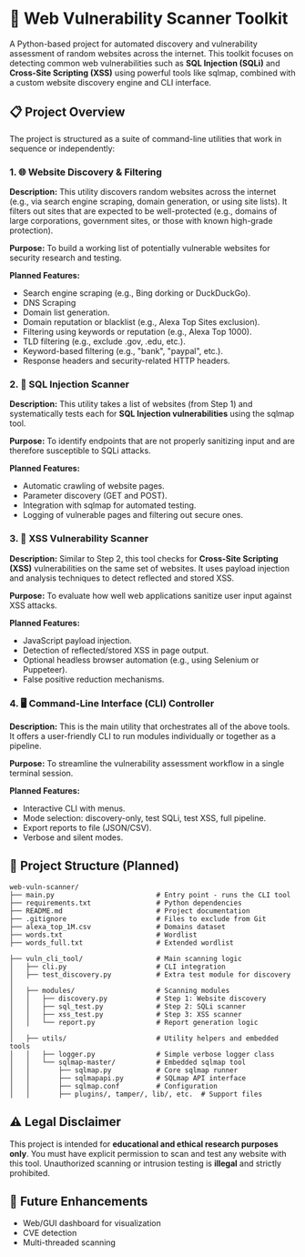﻿# **🔐 Web Vulnerability Scanner Toolkit**
A Python-based project for automated discovery and vulnerability assessment of random websites across the internet. This toolkit focuses on detecting common web vulnerabilities such as **SQL Injection (SQLi)** and **Cross-Site Scripting (XSS)** using powerful tools like sqlmap, combined with a custom website discovery engine and CLI interface.

## **📋 Project Overview**
The project is structured as a suite of command-line utilities that work in sequence or independently:
### **1. 🌐 Website Discovery & Filtering**
**Description:**
This utility discovers random websites across the internet (e.g., via search engine scraping, domain generation, or using site lists). It filters out sites that are expected to be well-protected (e.g., domains of large corporations, government sites, or those with known high-grade protection).

**Purpose:**
To build a working list of potentially vulnerable websites for security research and testing.

**Planned Features:**

- Search engine scraping (e.g., Bing dorking or DuckDuckGo).
- DNS Scraping
- Domain list generation.
- Domain reputation or blacklist (e.g., Alexa Top Sites exclusion).
- Filtering using keywords or reputation (e.g., Alexa Top 1000).
- TLD filtering (e.g., exclude .gov, .edu, etc.).
- Keyword-based filtering (e.g., "bank", "paypal", etc.).
- Response headers and security-related HTTP headers.

### **2. 🐍 SQL Injection Scanner**
**Description:**
This utility takes a list of websites (from Step 1) and systematically tests each for **SQL Injection vulnerabilities** using the sqlmap tool.

**Purpose:**
To identify endpoints that are not properly sanitizing input and are therefore susceptible to SQLi attacks.

**Planned Features:**

- Automatic crawling of website pages.
- Parameter discovery (GET and POST).
- Integration with sqlmap for automated testing.
- Logging of vulnerable pages and filtering out secure ones.

### 3. 🧪 XSS Vulnerability Scanner 
**Description:**
Similar to Step 2, this tool checks for **Cross-Site Scripting (XSS)** vulnerabilities on the same set of websites. It uses payload injection and analysis techniques to detect reflected and stored XSS.

**Purpose:**
To evaluate how well web applications sanitize user input against XSS attacks.

**Planned Features:**

- JavaScript payload injection.
- Detection of reflected/stored XSS in page output.
- Optional headless browser automation (e.g., using Selenium or Puppeteer).
- False positive reduction mechanisms.

### **4. 🖥️ Command-Line Interface (CLI) Controller**
**Description:**
This is the main utility that orchestrates all of the above tools. It offers a user-friendly CLI to run modules individually or together as a pipeline.

**Purpose:**
To streamline the vulnerability assessment workflow in a single terminal session.

**Planned Features:**

- Interactive CLI with menus.
- Mode selection: discovery-only, test SQLi, test XSS, full pipeline.
- Export reports to file (JSON/CSV).
- Verbose and silent modes.

## **📁 Project Structure (Planned)**

```
web-vuln-scanner/
├── main.py                         # Entry point - runs the CLI tool
├── requirements.txt                # Python dependencies
├── README.md                       # Project documentation
├── .gitignore                      # Files to exclude from Git
├── alexa_top_1M.csv                # Domains dataset
├── words.txt                       # Wordlist
├── words_full.txt                  # Extended wordlist

├── vuln_cli_tool/                  # Main scanning logic
│   ├── cli.py                      # CLI integration
│   ├── test_discovery.py           # Extra test module for discovery
│
│   ├── modules/                    # Scanning modules
│   │   ├── discovery.py            # Step 1: Website discovery
│   │   ├── sql_test.py             # Step 2: SQLi scanner
│   │   ├── xss_test.py             # Step 3: XSS scanner
│   │   └── report.py               # Report generation logic
│
│   ├── utils/                      # Utility helpers and embedded tools
│   │   ├── logger.py               # Simple verbose logger class
│   │   └── sqlmap-master/          # Embedded sqlmap tool
│   │       ├── sqlmap.py           # Core sqlmap runner
│   │       ├── sqlmapapi.py        # SQLmap API interface
│   │       ├── sqlmap.conf         # Configuration
│   │       ├── plugins/, tamper/, lib/, etc.  # Support files
```

## **⚠️ Legal Disclaimer**
This project is intended for **educational and ethical research purposes only**. You must have explicit permission to scan and test any website with this tool. Unauthorized scanning or intrusion testing is **illegal** and strictly prohibited.

## **📌 Future Enhancements**
- Web/GUI dashboard for visualization
- CVE detection
- Multi-threaded scanning

